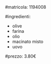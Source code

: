 
#matricola: 1194008

#ingredienti:
* olive
* farina
* olio
* macinato misto
* uovo

#prezzo: 3.80€
